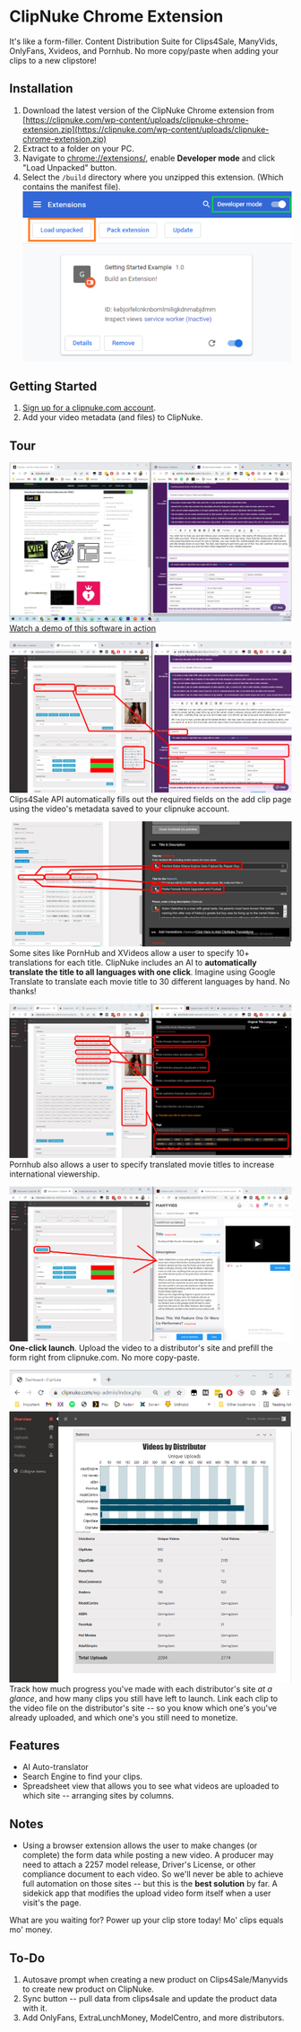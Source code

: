 # ClipNuke Chrome Extension
 It's like a form-filler.
 Content Distribution Suite for Clips4Sale, ManyVids, OnlyFans, Xvideos, and Pornhub. No more copy/paste when adding your clips to a new clipstore!

## Installation
1. Download the latest version of the ClipNuke Chrome extension from [https://clipnuke.com/wp-content/uploads/clipnuke-chrome-extension.zip](https://clipnuke.com/wp-content/uploads/clipnuke-chrome-extension.zip)
1. Extract to a folder on your PC.
1. Navigate to [chrome://extensions/](chrome://extensions/), enable **Developer mode** and click "Load Unpacked" button.
1. Select the `/build` directory where you unzipped this extension. (Which contains the manifest file).
![Chrome Installation](/docs/images/chrome-installation.png)

## Getting Started
1. [Sign up for a clipnuke.com account](https://clipnuke.com/my-account/).
1. Add your video metadata (and files) to ClipNuke.

## Tour
[![Watch a demo of this software in action](/docs/images/clipnuke-tour.jpg)](/docs/video/ClipNuke-Tour_hd.mp4)
[Watch a demo of this software in action](/docs/video/ClipNuke-Tour_hd.mp4)

![Clips4Sale](/docs/images/clips4sale-example-hilight.jpg)
Clips4Sale API automatically fills out the required fields on the add clip page using the video's metadata saved to your clipnuke account.

![XVideos](/docs/images/xvideos-example-hilight.jpg)
Some sites like PornHub and XVideos allow a user to specify 10+ translations for each title. ClipNuke includes an AI to **automatically translate the title to all languages with one click**. Imagine using Google Translate to translate each movie title to 30 different languages by hand. No thanks!

![PornHub](/docs/images/pornhub-example-hilight.jpg)
Pornhub also allows a user to specify translated movie titles to increase international viewership.

![ManyVids](/docs/images/manyvids-example-hilight.jpg)
**One-click launch**. Upload the video to a distributor's site and prefill the form right from clipnuke.com. No more copy-paste.

![Dashboard](/docs/images/admin-dashboard.PNG)
Track how much progress you've made with each distributor's site *at a glance*, and how many clips you still have left to launch. Link each clip to the video file on the distributor's site -- so you know which one's you've already uploaded, and which one's you still need to monetize.

## Features
- AI Auto-translator
- Search Engine to find your clips.
- Spreadsheet view that allows you to see what videos are uploaded to which site -- arranging sites by columns.

## Notes
- Using a browser extension allows the user to make changes (or complete) the form data while posting a new video. A producer may need to attach a 2257 model release, Driver's License, or other compliance document to each video. So we'll never be able to achieve full automation on those sites -- but this is the **best solution** by far. A sidekick app that modifies the upload video form itself when a user visit's the page.

What are you waiting for? Power up your clip store today! Mo' clips equals mo' money.

## To-Do
1. Autosave prompt when creating a new product on Clips4Sale/Manyvids to create new product on ClipNuke.
1. Sync button -- pull data from clips4sale and update the product data with it.
1. Add OnlyFans, ExtraLunchMoney, ModelCentro, and more distributors.
